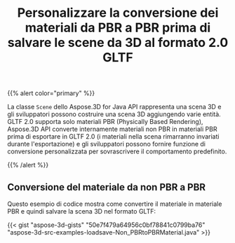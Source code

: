 ﻿---
title: Personalizzare la conversione dei materiali da PBR a PBR prima di salvare le scene da 3D al formato 2.0 GLTF
type: docs
weight: 50
url: /it/java/customize-non-pbr-to-pbr-materials-conversion-before-saving-3d-scenes-to-gltf-2-0-format/
description: La classe Scene dello Aspose.3D for Java API rappresenta una scena 3D e gli sviluppatori possono costruire una scena 3D aggiungendo varie entità.
---
{{% alert color="primary" %}} 

La classe `Scene` dello Aspose.3D for Java API rappresenta una scena 3D e gli sviluppatori possono costruire una scena 3D aggiungendo varie entità. GLTF 2.0 supporta solo materiali PBR (Physically Based Rendering), Aspose.3D API converte internamente materiali non PBR in materiali PBR prima di esportare in GLTF 2.0 (i materiali nella scena rimarranno invariati durante l'esportazione) e gli sviluppatori possono fornire funzione di conversione personalizzata per sovrascrivere il comportamento predefinito.

{{% /alert %}} 
## **Conversione del materiale da non PBR a PBR**
Questo esempio di codice mostra come convertire il materiale in materiale PBR e quindi salvare la scena 3D nel formato GLTF:

{{< gist "aspose-3d-gists" "50e7f479a64956c0bf78841c0799ba76" "aspose-3d-src-examples-loadsave-Non_PBRtoPBRMaterial.java" >}}
